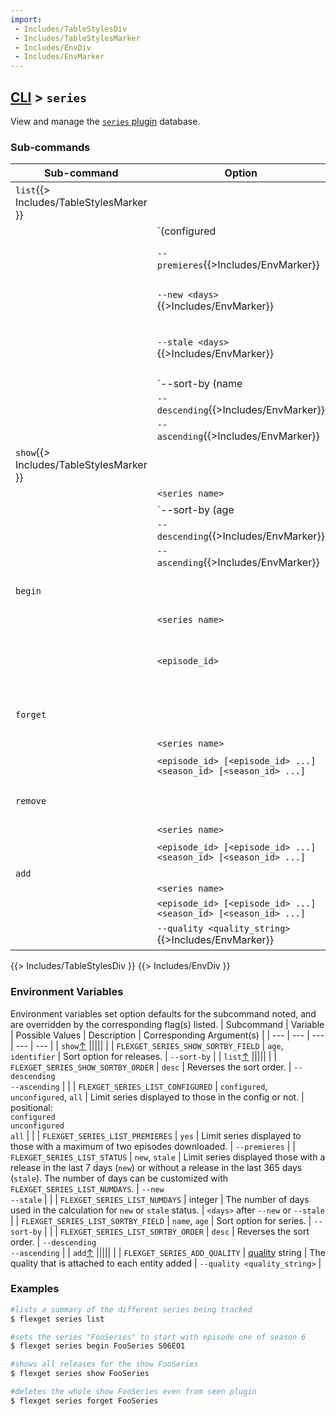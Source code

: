 ```yaml
---
import:
 - Includes/TableStylesDiv
 - Includes/TableStylesMarker
 - Includes/EnvDiv
 - Includes/EnvMarker
---
```


## [CLI](/CLI) > `series`
View and manage the [`series` plugin](/Plugins/series) database.

### Sub-commands
| Sub-command | Option | Description/Example|
| --- | --- | --- |
| `list`<a name="subcommand-list"></a>{{> Includes/TableStylesMarker }} || List a summary of the different series being tracked |
||`(configured|unconfigured|all)`{{>Includes/EnvMarker}} | Limit list to series that are currently in the config or not (default: configured)
|| `--premieres`{{>Includes/EnvMarker}} | Limit list to series which only have episode 1 (and maybe also 2) downloaded |
|| `--new <days>`{{>Includes/EnvMarker}} | Limit list to series with a release seen in last 7 days. number of days can be overridden with DAYS |
|| `--stale <days>`{{>Includes/EnvMarker}} | Limit list to series which have not seen a release in 365 days. number of days can be overridden with DAYS |
|| `--sort-by (name|age)`{{>Includes/EnvMarker}} | Choose list sort attribute
|| `--descending`{{>Includes/EnvMarker}} | Sort in descending order |
|| `--ascending`{{>Includes/EnvMarker}} | Sort in ascending order |
| `show`<a name="subcommand-show"></a>{{> Includes/TableStylesMarker }} || Show the releases FlexGet has seen for a given series | 
|| `<series name>` | Name of the series
|| `--sort-by (age|identifier)`{{>Includes/EnvMarker}} | Choose list sort attribute |
|| `--descending`{{>Includes/EnvMarker}} | Sort in descending order |
|| `--ascending`{{>Includes/EnvMarker}} | Sort in ascending order |
| `begin`|| Set the episode to start getting a series from (use `forget` to remove it) |
|| `<series name>` | Name of the series |
|| `<episode_id>` | Episode or season ID to start getting the series from (e.g. S02E01, 2013-12-11, or 9, depending on how the series is numbered, or S02 for season)|
| `forget`|| Removes episodes, seasons, or a whole series from the entire database (including [`seen`](/Plugins/seen) plugin) |
|| `<series name>` | Name of the series |
|| `<episode_id> [<episode_id> ...]`<br>`<season_id> [<season_id> ...]` | Episode or season ID(s) to forget (optional)
| `remove` || Removes episodes, seasons, or a whole series from the series database only |
|| `<series name>` | Name of the series |
|| `<episode_id> [<episode_id> ...]`<br>`<season_id> [<season_id> ...]` | Episode or season ID(s) to forget (optional)||
| `add`<a name="subcommand-add"></a> |||
|| `<series name>` | Name of the series |
|| `<episode_id> [<episode_id> ...]`<br>`<season_id> [<season_id> ...]` | Episode or season ID(s)  to add
|| `--quality <quality_string>`{{>Includes/EnvMarker}} | [Quality](/Plugins/quality#qualities) string that is attached to each entity added
{{> Includes/TableStylesDiv }}
{{> Includes/EnvDiv }}


### Environment Variables
Environment variables set option defaults for the subcommand noted, and are overridden by the corresponding flag(s) listed.
| Subcommand | Variable | Possible Values | Description | Corresponding Argument(s) |
| --- | --- | --- | --- | --- |
| `show`[&uarr;](#subcommand-show) |||||
| | `FLEXGET_SERIES_SHOW_SORTBY_FIELD` | `age`, `identifier` | Sort option for releases. | `--sort-by` |
| `list`[&uarr;](#subcommand-list) |||||
| | `FLEXGET_SERIES_SHOW_SORTBY_ORDER` | `desc` | Reverses the sort order. | `--descending`<br>`--ascending` |
| | `FLEXGET_SERIES_LIST_CONFIGURED` | `configured`, `unconfigured`, `all` | Limit series displayed to those in the config or not. | positional:<br>`configured`<br>`unconfigured`<br>`all` |
| | `FLEXGET_SERIES_LIST_PREMIERES` | `yes` | Limit series displayed to those with a maximum of two episodes downloaded. | `--premieres`
| | `FLEXGET_SERIES_LIST_STATUS` | `new`, `stale` | Limit series displayed those with a release in the last 7 days (`new`) or without a release in the last 365 days (`stale`). The number of days can be customized with `FLEXGET_SERIES_LIST_NUMDAYS`. | `--new`<br>`--stale` |
| | `FLEXGET_SERIES_LIST_NUMDAYS` | integer | The number of days used in the calculation for `new` or `stale` status. | `<days>` after `--new` or `--stale`
| | `FLEXGET_SERIES_LIST_SORTBY_FIELD` | `name`, `age` | Sort option for series. | `--sort-by` |
| | `FLEXGET_SERIES_LIST_SORTBY_ORDER` | `desc` | Reverses the sort order. | `--descending`<br>`--ascending` |
| `add`[&uarr;](#subcommand-add) |||||
| | `FLEXGET_SERIES_ADD_QUALITY` | [quality](/Plugins/quality#qualities) string | The quality that is attached to each entity added | `--quality <quality_string>` |


### Examples
```bash
#lists a summary of the different series being tracked
$ flexget series list

#sets the series "FooSeries" to start with episode one of season 6
$ flexget series begin FooSeries S06E01

#shows all releases for the show FooSeries
$ flexget series show FooSeries

#deletes the whole show FooSeries even from seen plugin
$ flexget series forget FooSeries
```